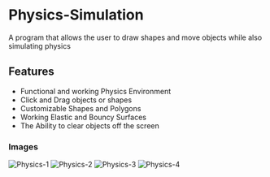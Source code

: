 # Physics-Simulation
A program that allows the user to draw shapes and move objects while also simulating physics

## Features
- Functional and working Physics Environment
- Click and Drag objects or shapes
- Customizable Shapes and Polygons
- Working Elastic and Bouncy Surfaces
- The Ability to clear objects off the screen

### Images
![Physics-1](https://user-images.githubusercontent.com/20268714/58754209-8784c980-8499-11e9-9edb-c354bae49986.png)
![Physics-2](https://user-images.githubusercontent.com/20268714/58754210-881d6000-8499-11e9-8977-f52af4a59a14.png)
![Physics-3](https://user-images.githubusercontent.com/20268714/58754211-881d6000-8499-11e9-927c-6dff12a516fe.png)
![Physics-4](https://user-images.githubusercontent.com/20268714/58754212-881d6000-8499-11e9-9492-09a1f94c3828.png)
